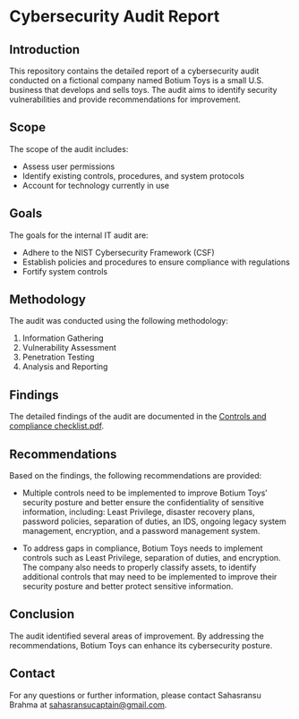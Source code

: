 # Cybersecurity Audit Report

## Introduction
This repository contains the detailed report of a cybersecurity audit conducted on a fictional company named Botium Toys is a small U.S. business that develops and sells toys. The audit aims to identify security vulnerabilities and provide recommendations for improvement.

## Scope
The scope of the audit includes:
- Assess user permissions
-	Identify existing controls, procedures, and system protocols
-	Account for technology currently in use

## Goals
The goals for the internal IT audit are:
-	Adhere to the NIST Cybersecurity Framework (CSF)
-	Establish policies and procedures to ensure compliance with regulations
-	Fortify system controls

## Methodology
The audit was conducted using the following methodology:
1. Information Gathering
2. Vulnerability Assessment
3. Penetration Testing
4. Analysis and Reporting

## Findings
The detailed findings of the audit are documented in the [Controls and compliance checklist.pdf](https://github.com/user-attachments/files/18987615/Controls.and.compliance.checklist.pdf).

## Recommendations
Based on the findings, the following recommendations are provided:
- Multiple controls need to be implemented to improve Botium Toys’ security posture and better ensure the confidentiality of sensitive information, including: Least Privilege, disaster recovery plans, password policies, separation of duties, an IDS, ongoing legacy system management, encryption, and a password management system.

- To address gaps in compliance, Botium Toys needs to implement controls such as Least Privilege, separation of duties, and encryption. The company also needs to properly classify assets, to identify additional controls that may need to be implemented to improve their security posture and better protect sensitive information.

## Conclusion
The audit identified several areas of improvement. By addressing the recommendations, Botium Toys can enhance its cybersecurity posture.

## Contact
For any questions or further information, please contact Sahasransu Brahma at sahasransucaptain@gmail.com.
